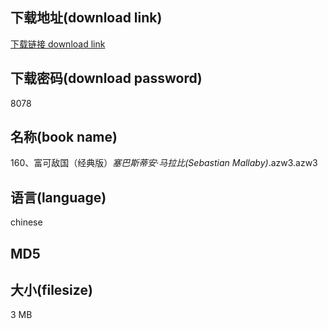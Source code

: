 ## 下载地址(download link)
[下载链接 download link](https://voluble-croquembouche-d321dc.netlify.app/?s=160%E3%80%81%E5%AF%8C%E5%8F%AF%E6%95%8C%E5%9B%BD%EF%BC%88%E7%BB%8F%E5%85%B8%E7%89%88%EF%BC%89_%E5%A1%9E%E5%B7%B4%E6%96%AF%E8%92%82%E5%AE%89%C2%B7%E9%A9%AC%E6%8B%89%E6%AF%94%28Sebastian+Mallaby%29_.azw3)

## 下载密码(download password)
8078

## 名称(book name)
160、富可敌国（经典版）_塞巴斯蒂安·马拉比(Sebastian Mallaby)_.azw3.azw3

## 语言(language)
chinese

## MD5


## 大小(filesize)
3 MB
